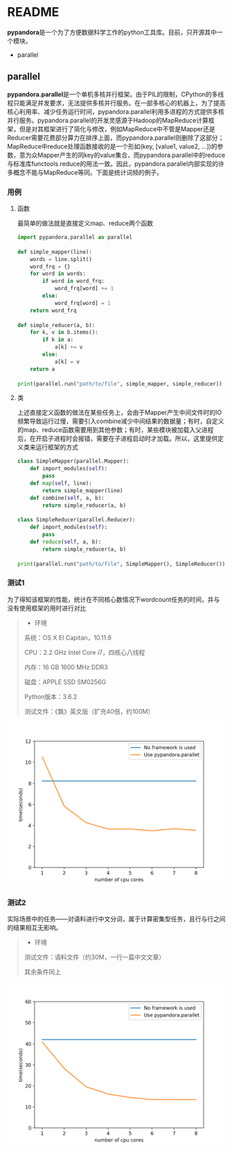 # README

**pypandora**是一个为了方便数据科学工作的python工具库。目前，只开源其中一个模块。

* parallel

## parallel

**pypandora.parallel**是一个单机多核并行框架。由于PIL的限制，CPython的多线程只能满足并发要求，无法提供多核并行服务。在一部多核心的机器上，为了提高核心利用率、减少任务运行时间，pypandora.parallel利用多进程的方式提供多核并行服务。pypandora.parallel的开发灵感源于Hadoop的MapReduce计算框架，但是对其框架进行了简化与修改，例如MapReduce中不管是Mapper还是Reducer需要花费部分算力在排序上面，而pypandora.parallel则删除了这部分；MapReduce中reduce处理函数接收的是一个形如(key, [value1, value2, ...])的参数，意为众Mapper产生的同key的value集合，而pypandora.parallel中的reduce与标准库functools.reduce的用法一致。因此，pypandora.parallel内部实现的许多概念不能与MapReduce等同。下面是统计词频的例子。

### 用例

1. 函数

   最简单的做法就是直接定义map、reduce两个函数

   ```python
   import pypandora.parallel as parallel

   def simple_mapper(line):
       words = line.split()
       word_frq = {}
       for word in words:
           if word in word_frq:
               word_frq[word] += 1
           else:
               word_frq[word] = 1
       return word_frq

   def simple_reducer(a, b):
       for k, v in b.items():
           if k in a:
               a[k] += v
           else:
               a[k] = v
       return a

   print(parallel.run("path/to/file", simple_mapper, simple_reducer))
   ```

2. 类

   上述直接定义函数的做法在某些任务上，会由于Mapper产生中间文件时的IO频繁导致运行过慢，需要引入combine减少中间结果的数据量；有时，自定义的map、reduce函数需要用到其他参数；有时，某些模块被加载入父进程后，在开启子进程时会报错，需要在子进程启动时才加载。所以，这里提供定义类来运行框架的方式

   ```python
   class SimpleMapper(parallel.Mapper):
       def import_modules(self):
           pass
       def map(self, line):
           return simple_mapper(line)
       def combine(self, a, b):
           return simple_reducer(a, b)

   class SimpleReducer(parallel.Reducer):
       def import_modules(self):
           pass
       def reduce(self, a, b):
           return simple_reducer(a, b)

   print(parallel.run("path/to/file", SimpleMapper(), SimpleReducer()))
   ```

### 测试1

为了得知该框架的性能，统计在不同核心数情况下wordcount任务的时间，并与没有使用框架的用时进行对比

> * 环境
>
> 系统：OS X EI Capitan，10.11.6
>
> CPU：2.2 GHz Intel Core i7，四核心八线程
>
> 内存：16 GB 1600 MHz DDR3
>
> 磁盘：APPLE SSD SM0256G
>
> Python版本：3.6.2
>
> 测试文件：《飘》英文版（扩充40倍，约100M）

![wordcount](img/parallel_wordcount.png)

### 测试2

实际场景中的任务——对语料进行中文分词，属于计算密集型任务，且行与行之间的结果相互无影响。

> * 环境
>
> 测试文件：语料文件（约30M，一行一篇中文文章）
>
> 其余条件同上

![jieba](img/parallel_jieba.png)